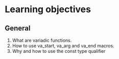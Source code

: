 # Learning objectives
## General
1) What are variadic functions.
2) How to use va_start, va_arg and va_end macros.
3) Why and how to use the const type qualifier